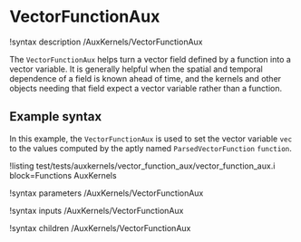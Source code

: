 # VectorFunctionAux

!syntax description /AuxKernels/VectorFunctionAux

The `VectorFunctionAux` helps turn a vector field defined by a function into a vector variable. It is generally
helpful when the spatial and temporal dependence of a field is known ahead of time, and the kernels
and other objects needing that field expect a vector variable rather than a function.

## Example syntax

In this example, the `VectorFunctionAux` is used to set the vector variable `vec` to the
values computed by the aptly named `ParsedVectorFunction` `function`.

!listing test/tests/auxkernels/vector_function_aux/vector_function_aux.i block=Functions AuxKernels

!syntax parameters /AuxKernels/VectorFunctionAux

!syntax inputs /AuxKernels/VectorFunctionAux

!syntax children /AuxKernels/VectorFunctionAux
